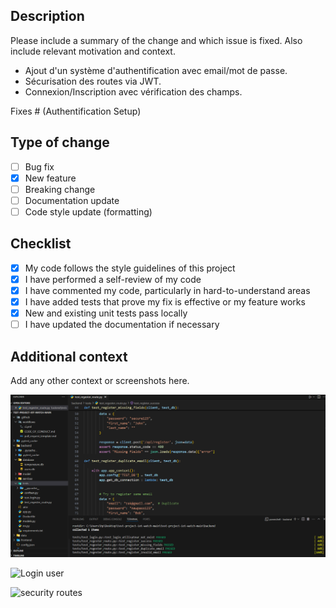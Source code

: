 ## Description

Please include a summary of the change and which issue is fixed. Also include relevant motivation and context.

- Ajout d'un système d'authentification avec email/mot de passe.  
- Sécurisation des routes via JWT.  
- Connexion/Inscription avec vérification des champs. 

Fixes # (Authentification Setup)

## Type of change

- [ ] Bug fix
- [X] New feature
- [ ] Breaking change
- [ ] Documentation update
- [ ] Code style update (formatting)

## Checklist

- [X] My code follows the style guidelines of this project
- [X] I have performed a self-review of my code
- [X] I have commented my code, particularly in hard-to-understand areas
- [X] I have added tests that prove my fix is effective or my feature works
- [X] New and existing unit tests pass locally
- [ ] I have updated the documentation if necessary

## Additional context

Add any other context or screenshots here.

![Tests OK](all_passed_test.png)

![Login user](user_login_with_token.png)

![security routes](security_routes.png)